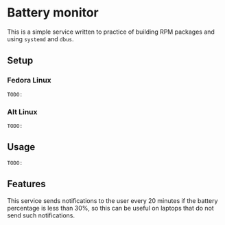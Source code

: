 # Battery monitor
This is a simple service written to practice of building RPM packages and using `systemd` and `dbus`.

## Setup
### Fedora Linux
`TODO:`
### Alt Linux
`TODO:`

## Usage
`TODO:`

## Features
This service sends notifications to the user every 20 minutes if the battery percentage is less than 30%, so this can be useful on laptops that do not send such notifications.